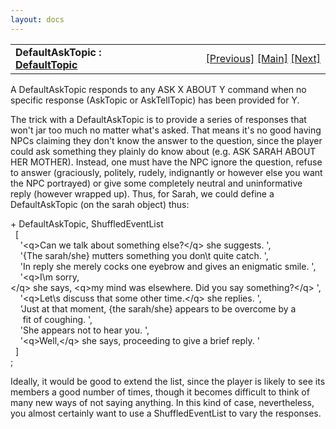 ```yaml
---
layout: docs
---
```

<table width="100%" data-border="0" data-cellspacing="0"
data-cellpadding="3" data-bgcolor="#C0C0C0">
<colgroup>
<col style="width: 50%" />
<col style="width: 50%" />
</colgroup>
<tbody>
<tr>
<td style="text-align: left;"><strong>DefaultAskTopic : <a
href="defaulttopics-overview.html">DefaultTopic</a><br />
</strong></td>
<td style="text-align: right;"><a
href="defaulttopics-overview.html">[Previous]</a> <a
href="generalintroduction.html">[Main]</a> <a
href="defaulttelltopic.html">[Next]</a></td>
</tr>
</tbody>
</table>

  
A DefaultAskTopic responds to any ASK X ABOUT Y command when no specific
response (AskTopic or AskTellTopic) has been provided for Y.  
  
The trick with a DefaultAskTopic is to provide a series of responses
that won't jar too much no matter what's asked. That means it's no good
having NPCs claiming they don't know the answer to the question, since
the player could ask something they plainly do know about (e.g. ASK
SARAH ABOUT HER MOTHER). Instead, one must have the NPC ignore the
question, refuse to answer (graciously, politely, rudely, indignantly or
however else you want the NPC portrayed) or give some completely neutral
and uninformative reply (however wrapped up). Thus, for Sarah, we could
define a DefaultAskTopic (on the sarah object) thus:  
  
+ DefaultAskTopic, ShuffledEventList    
  \[  
    '\<q\>Can we talk about something else?\</q\> she suggests. ',  
    '{The sarah/she} mutters something you don\\t quite catch. ',  
    'In reply she merely cocks one eyebrow and gives an enigmatic smile. ',  
    '\<q\>I\\m sorry,\</q\> she says, \<q\>my mind was elsewhere. Did you say something?\</q\> ',  
    '\<q\>Let\\s discuss that some other time.\</q\> she replies. ',  
    'Just at that moment, {the sarah/she} appears to be overcome by a   
     fit of coughing. ',  
    'She appears not to hear you. ',  
    '\<q\>Well,\</q\> she says, proceeding to give a brief reply. '  
  \]   
;    
  
Ideally, it would be good to extend the list, since the player is likely
to see its members a good number of times, though it becomes difficult
to think of many new ways of not saying anything. In this kind of case,
nevertheless, you almost certainly want to use a ShuffledEventList to
vary the responses.  
